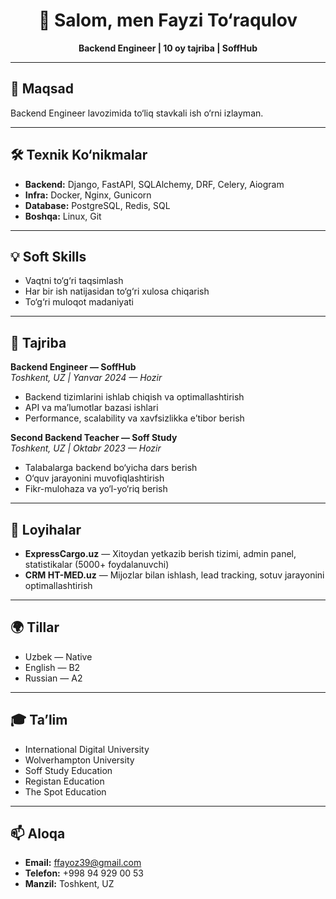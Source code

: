 <h1 align="center">👋 Salom, men Fayzi To‘raqulov</h1>
<p align="center">
  <b>Backend Engineer | 10 oy tajriba | SoffHub</b>
</p>

---

## 🎯 Maqsad
Backend Engineer lavozimida to‘liq stavkali ish o‘rni izlayman.

---

## 🛠 Texnik Ko‘nikmalar
- **Backend:** Django, FastAPI, SQLAlchemy, DRF, Celery, Aiogram
- **Infra:** Docker, Nginx, Gunicorn
- **Database:** PostgreSQL, Redis, SQL
- **Boshqa:** Linux, Git

---

## 💡 Soft Skills
- Vaqtni to‘g‘ri taqsimlash
- Har bir ish natijasidan to‘g‘ri xulosa chiqarish
- To‘g‘ri muloqot madaniyati

---

## 💼 Tajriba

**Backend Engineer — SoffHub**  
*Toshkent, UZ | Yanvar 2024 — Hozir*  
- Backend tizimlarini ishlab chiqish va optimallashtirish  
- API va ma’lumotlar bazasi ishlari  
- Performance, scalability va xavfsizlikka e’tibor berish

**Second Backend Teacher — Soff Study**  
*Toshkent, UZ | Oktabr 2023 — Hozir*  
- Talabalarga backend bo‘yicha dars berish  
- O‘quv jarayonini muvofiqlashtirish  
- Fikr-mulohaza va yo‘l-yo‘riq berish

---

## 📂 Loyihalar
- **ExpressCargo.uz** — Xitoydan yetkazib berish tizimi, admin panel, statistikalar (5000+ foydalanuvchi)  
- **CRM HT-MED.uz** — Mijozlar bilan ishlash, lead tracking, sotuv jarayonini optimallashtirish

---

## 🌍 Tillar
- Uzbek — Native  
- English — B2  
- Russian — A2  

---

## 🎓 Ta’lim
- International Digital University  
- Wolverhampton University  
- Soff Study Education  
- Registan Education  
- The Spot Education

---

## 📫 Aloqa
- **Email:** ffayoz39@gmail.com  
- **Telefon:** +998 94 929 00 53  
- **Manzil:** Toshkent, UZ

